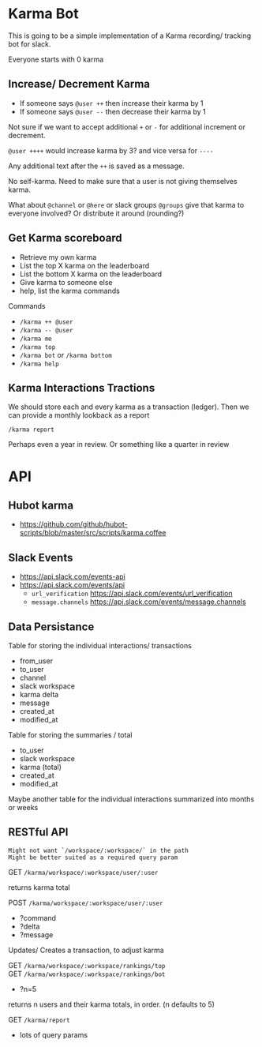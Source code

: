 # Karma Bot

This is going to be a simple implementation of a Karma recording/ tracking  
bot for slack.

Everyone starts with 0 karma

## Increase/ Decrement Karma

* If someone says `@user ++` then increase their karma by 1
* If someone says `@user --` then decrease their karma by 1

Not sure if we want to accept additional `+` or `-`
for additional increment or decrement.  

`@user ++++` would increase karma by 3? and vice versa for `----`

Any additional text after the `++` is saved as a message.

No self-karma. Need to make sure that a user is not giving themselves karma.

What about `@channel` or `@here` or slack groups `@groups`
give that karma to everyone involved? Or distribute it around (rounding?)

## Get Karma scoreboard

* Retrieve my own karma
* List the top X karma on the leaderboard
* List the bottom X karma on the leaderboard
* Give karma to someone else
* help, list the karma commands

Commands

* `/karma ++ @user`
* `/karma -- @user`
* `/karma me`
* `/karma top`
* `/karma bot` or `/karma bottom`
* `/karma help`

## Karma Interactions Tractions

We should store each and every karma as a transaction (ledger). Then we can provide a monthly lookback as a report

`/karma report`

Perhaps even a year in review. Or something like a quarter in review

# API

## Hubot karma

* https://github.com/github/hubot-scripts/blob/master/src/scripts/karma.coffee

## Slack Events

* https://api.slack.com/events-api
* https://api.slack.com/events/api
  * `url_verification` https://api.slack.com/events/url_verification
  * `message.channels` https://api.slack.com/events/message.channels

## Data Persistance

Table for storing the individual interactions/ transactions

* from_user
* to_user
* channel
* slack workspace
* karma delta
* message
* created_at
* modified_at

Table for storing the summaries / total

* to_user
* slack workspace
* karma (total)
* created_at
* modified_at

Maybe another table for the individual interactions summarized into months or weeks

## RESTful API

```
Might not want `/workspace/:workspace/` in the path
Might be better suited as a required query param
```

GET `/karma/workspace/:workspace/user/:user`

returns karma total

POST `/karma/workspace/:workspace/user/:user`  

* ?command
* ?delta
* ?message

Updates/ Creates a transaction, to adjust karma

GET `/karma/workspace/:workspace/rankings/top`  
GET `/karma/workspace/:workspace/rankings/bot`  

* ?n=5

returns n users and their karma totals, in order.
(n defaults to 5)

GET `/karma/report`

* lots of query params
